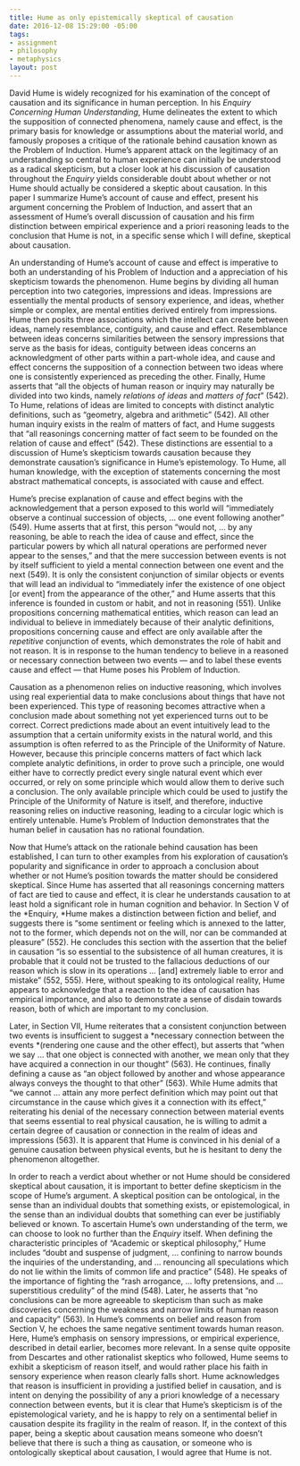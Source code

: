 ```yaml
---
title: Hume as only epistemically skeptical of causation
date: 2016-12-08 15:29:00 -05:00
tags:
- assignment
- philosophy
- metaphysics
layout: post
---
```


David Hume is widely recognized for his examination of the concept of causation and its significance in human perception. In his *Enquiry Concerning Human Understanding*, Hume delineates the extent to which the supposition of connected phenomena, namely cause and effect, is the primary basis for knowledge or assumptions about the material world, and famously proposes a critique of the rationale behind causation known as the Problem of Induction. Hume’s apparent attack on the legitimacy of an understanding so central to human experience can initially be understood as a radical skepticism, but a closer look at his discussion of causation throughout the *Enquiry* yields considerable doubt about whether or not Hume should actually be considered a skeptic about causation. In this paper I summarize Hume’s account of cause and effect, present his argument concerning the Problem of Induction, and assert that an assessment of Hume’s overall discussion of causation and his firm distinction between empirical experience and a priori reasoning leads to the conclusion that Hume is not, in a specific sense which I will define, skeptical about causation.

An understanding of Hume’s account of cause and effect is imperative to both an understanding of his Problem of Induction and a appreciation of his skepticism towards the phenomenon. Hume begins by dividing all human perception into two categories, impressions and ideas. Impressions are essentially the mental products of sensory experience, and ideas, whether simple or complex, are mental entities derived entirely from impressions. Hume then posits three associations which the intellect can create between ideas, namely resemblance, contiguity, and cause and effect. Resemblance between ideas concerns similarities between the sensory impressions that serve as the basis for ideas, contiguity between ideas concerns an acknowledgment of other parts within a part-whole idea, and cause and effect concerns the supposition of a connection between two ideas where one is consistently experienced as preceding the other. Finally, Hume asserts that “all the objects of human reason or inquiry may naturally be divided into two kinds, namely *relations of ideas* and *matters of fact*” (542). To Hume, relations of ideas are limited to concepts with distinct analytic definitions, such as “geometry, algebra and arithmetic” (542). All other human inquiry exists in the realm of matters of fact, and Hume suggests that “all reasonings concerning matter of fact seem to be founded on the relation of cause and effect” (542). These distinctions are essential to a discussion of Hume’s skepticism towards causation because they demonstrate causation’s significance in Hume’s epistemology. To Hume, all human knowledge, with the exception of statements concerning the most abstract mathematical concepts, is associated with cause and effect.

Hume’s precise explanation of cause and effect begins with the acknowledgement that a person exposed to this world will “immediately observe a continual succession of objects, … one event following another” (549). Hume asserts that at first, this person “would not, … by any reasoning, be able to reach the idea of cause and effect, since the particular powers by which all natural operations are performed never appear to the senses,” and that the mere succession between events is not by itself sufficient to yield a mental connection between one event and the next (549). It is only the consistent conjunction of similar objects or events that will lead an individual to “immediately infer the existence of one object \[or event\] from the appearance of the other,” and Hume asserts that this inference is founded in custom or habit, and not in reasoning (551). Unlike propositions concerning mathematical entities, which reason can lead an individual to believe in immediately because of their analytic definitions, propositions concerning cause and effect are only available after the *repetitive* conjunction of events, which demonstrates the role of habit and not reason. It is in response to the human tendency to believe in a reasoned or necessary connection between two events — and to label these events cause and effect — that Hume poses his Problem of Induction.

Causation as a phenomenon relies on inductive reasoning, which involves using real experiential data to make conclusions about things that have not been experienced. This type of reasoning becomes attractive when a conclusion made about something not yet experienced turns out to be correct. Correct predictions made about an event intuitively lead to the assumption that a certain uniformity exists in the natural world, and this assumption is often referred to as the Principle of the Uniformity of Nature. However, because this principle concerns matters of fact which lack complete analytic definitions, in order to prove such a principle, one would either have to correctly predict every single natural event which ever occurred, or rely on some principle which would allow them to derive such a conclusion. The only available principle which could be used to justify the Principle of the Uniformity of Nature is itself, and therefore, inductive reasoning relies on inductive reasoning, leading to a circular logic which is entirely untenable. Hume’s Problem of Induction demonstrates that the human belief in causation has no rational foundation.

Now that Hume’s attack on the rationale behind causation has been established, I can turn to other examples from his exploration of causation’s popularity and significance in order to approach a conclusion about whether or not Hume’s position towards the matter should be considered skeptical. Since Hume has asserted that all reasonings concerning matters of fact are tied to cause and effect, it is clear he understands causation to at least hold a significant role in human cognition and behavior. In Section V of the *Enquiry, *Hume makes a distinction between fiction and belief, and suggests there is “some sentiment or feeling which is annexed to the latter, not to the former, which depends not on the will, nor can be commanded at pleasure” (552). He concludes this section with the assertion that the belief in causation “is so essential to the subsistence of all human creatures, it is probable that it could not be trusted to the fallacious deductions of our reason which is slow in its operations … \[and\] extremely liable to error and mistake” (552, 555). Here, without speaking to its ontological reality, Hume appears to acknowledge that a reaction to the idea of causation has empirical importance, and also to demonstrate a sense of disdain towards reason, both of which are important to my conclusion.

Later, in Section VII, Hume reiterates that a consistent conjunction between two events is insufficient to suggest a *necessary connection between the events *(rendering one cause and the other effect), but asserts that “when we say … that one object is connected with another, we mean only that they have acquired a connection in our thought” (563). He continues, finally defining a cause as “an object followed by another and whose appearance always conveys the thought to that other” (563). While Hume admits that “we cannot … attain any more perfect definition which may point out that circumstance in the cause which gives it a connection with its effect,” reiterating his denial of the necessary connection between material events that seems essential to real physical causation, he is willing to admit a certain degree of causation or connection in the realm of ideas and impressions (563). It is apparent that Hume is convinced in his denial of a genuine causation between physical events, but he is hesitant to deny the phenomenon altogether.

In order to reach a verdict about whether or not Hume should be considered skeptical about causation, it is important to better define skepticism in the scope of Hume’s argument. A skeptical position can be ontological, in the sense than an individual doubts that something exists, or epistemological, in the sense than an individual doubts that something can ever be justifiably believed or known. To ascertain Hume’s own understanding of the term, we can choose to look no further than the *Enquiry* itself. When defining the characteristic principles of “Academic or skeptical philosophy,” Hume includes “doubt and suspense of judgment, … confining to narrow bounds the inquiries of the understanding, and … renouncing all speculations which do not lie within the limits of common life and practice” (548). He speaks of the importance of fighting the “rash arrogance, … lofty pretensions, and … superstitious credulity” of the mind (548). Later, he asserts that “no conclusions can be more agreeable to skepticism than such as make discoveries concerning the weakness and narrow limits of human reason and capacity” (563). In Hume’s comments on belief and reason from Section V, he echoes the same negative sentiment towards human reason. Here, Hume’s emphasis on sensory impressions, or empirical experience, described in detail earlier, becomes more relevant. In a sense quite opposite from Descartes and other rationalist skeptics who followed, Hume seems to exhibit a skepticism of reason itself, and would rather place his faith in sensory experience when reason clearly falls short. Hume acknowledges that reason is insufficient in providing a justified belief in causation, and is intent on denying the possibility of any a priori knowledge of a necessary connection between events, but it is clear that Hume’s skepticism is of the epistemological variety, and he is happy to rely on a sentimental belief in causation despite its fragility in the realm of reason. If, in the context of this paper, being a skeptic about causation means someone who doesn’t believe that there is such a thing as causation, or someone who is ontologically skeptical about causation, I would agree that Hume is not.